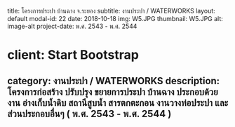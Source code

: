 ---
---
title: โครงการประปา   บ้านฉาง  จ.ระยอง
subtitle: งานประปา / WATERWORKS
layout: default
modal-id: 22
date: 2018-10-18
img: W5.JPG
thumbnail: W5.JPG
alt: image-alt
project-date: พ.ศ. 2543 - พ.ศ. 2544
# client: Start Bootstrap
category: งานประปา / WATERWORKS
description: โครงการก่อสร้าง ปรับปรุง ขยายการประปา บ้านฉาง ประกอบด้วยงาน อ่างเก็บน้ำดิบ สถานีสูบน้ำ สารตกตะกอน  งานวางท่อประปา  และส่วนประกอบอื่นๆ ( พ.ศ. 2543 - พ.ศ. 2544 )
---